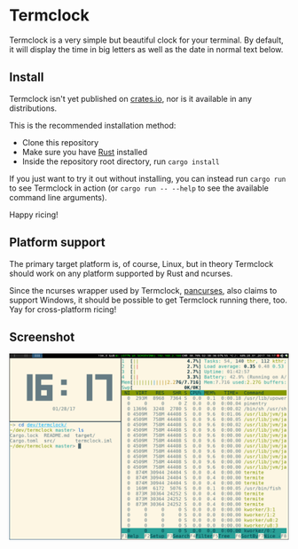 # Termclock

Termclock is a very simple but beautiful clock for your terminal. By default, it will display the time in big letters as well as the date in normal text below.


## Install

Termclock isn't yet published on [crates.io](https://crates.io), nor is it available in any distributions.

This is the recommended installation method:

* Clone this repository
* Make sure you have [Rust](http://rust-lang.org) installed
* Inside the repository root directory, run `cargo install`

If you just want to try it out without installing, you can instead run `cargo run` to see Termclock in action (or `cargo run -- --help` to see the available command line arguments).

Happy ricing!

## Platform support

The primary target platform is, of course, Linux, but in theory Termclock should work on any platform supported by Rust and ncurses.

Since the ncurses wrapper used by Termclock, [pancurses](https://github.com/ihalila/pancurses), also claims to support Windows, it should be possible to get Termclock running there, too. Yay for cross-platform ricing!

## Screenshot

![termclock-screenshot](screenshot.png)
